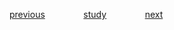 
<a href="https://github.com/raphaelkaique1/study/blob/main/5-desenvolvimento_web/5.4-seguranca_autenticacao_e_autorizacao/jwt_json_web_tokens.md">previous</a>⠀⠀⠀⠀⠀⠀<a href="https://github.com/raphaelkaique1/study#seguranca_autenticacao_e_autorizacao">study</a>⠀⠀⠀⠀⠀⠀<a href="https://github.com/raphaelkaique1/study/blob/main/6-desenvolvimento_desktop/6.1-introducao_ao_desenvolvimento_de_software_para_desktop/conceitos_e_fundamentos.md">next</a>